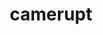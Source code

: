 ---
id: 323
title: camerupt
types: [fire,ground]
image: https://raw.githubusercontent.com/PokeAPI/sprites/master/sprites/pokemon/323.png
---